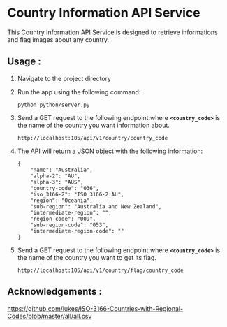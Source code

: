 # **Country Information API Service**

This Country Information API Service is designed to retrieve informations and flag images about any country.

## **Usage :**

1. Navigate to the project directory
2. Run the app using the following command:
    
    ```
    python python/server.py
    ```
    
3. Send a GET request to the following endpoint:where **`<country_code>`** is the name of the country you want information about.
    
    ```
    http://localhost:105/api/v1/country/country_code
    ```
    
4. The API will return a JSON object with the following information:
    
    ```
   {
        "name": "Australia",
        "alpha-2": "AU",
        "alpha-3": "AUS",
        "country-code": "036",
        "iso_3166-2": "ISO 3166-2:AU",
        "region": "Oceania",
        "sub-region": "Australia and New Zealand",
        "intermediate-region": "",
        "region-code": "009",
        "sub-region-code": "053",
        "intermediate-region-code": ""
    }
    ```
    
5. Send a GET request to the following endpoint:where **`<country_code>`** is the name of the country you want to get its flag.
    
    ```
    http://localhost:105/api/v1/country/flag/country_code
    ```
    

## **Acknowledgements :**
https://github.com/lukes/ISO-3166-Countries-with-Regional-Codes/blob/master/all/all.csv
